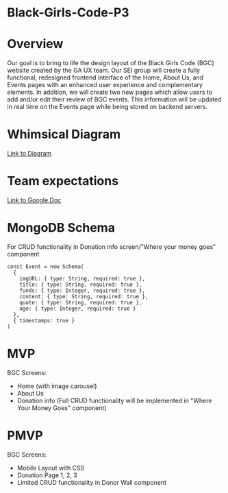 # Black-Girls-Code-P3

# Overview
Our goal is to bring to life the design layout of the Black Girls Code (BGC) website created by the GA UX team. Our SEI group will create a fully functional, redesigned frontend interface of the Home, About Us, and Events pages with an enhanced user experience and complementary elements. In addition, we will create two new pages which allow users to add and/or edit their review of BGC events. This information will be updated in real time on the Events page while being stored on backend servers.

# Whimsical Diagram

[Link to Diagram](https://whimsical.com/MsVKJDv1g2dHBPELTRqXay)

# Team expectations

[Link to Google Doc](https://docs.google.com/document/d/1LkQzTVNNa0z429dkOtN4aGk9bbcmO6NvVNjhyjP6p9c/edit?ts=5f3e78af)

# MongoDB Schema

For CRUD functionality in Donation info screen/"Where your money goes" component

```
const Event = new Schema(
  {
    imgURL: { type: String, required: true },
    title: { type: String, required: true },
    funds: { type: Integer, required: true },
    content: { type: String, required: true },
    quote: { type: String, required: true },
    age: { type: Integer, required: true }
  },
  { timestamps: true }
)

```

# MVP

BGC Screens:
- Home (with image carousel)
- About Us
- Donation info (Full CRUD functionality will be implemented in "Where Your Money Goes" component)

# PMVP

BGC Screens:
- Mobile Layout with CSS
- Donation Page 1, 2, 3
- Limited CRUD functionality in Donor Wall component
